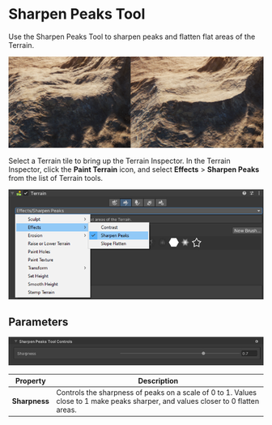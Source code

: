 # Sharpen Peaks Tool

Use the Sharpen Peaks Tool to sharpen peaks and flatten flat areas of the Terrain.

![](images/2-22-Sharpen-03.png)

Select a Terrain tile to bring up the Terrain Inspector. In the Terrain Inspector, click the **Paint Terrain** icon, and select **Effects** > **Sharpen Peaks** from the list of Terrain tools.

![](images/2-22-Sharpen-01.png)

## Parameters

![](images/2-22-Sharpen-02.png)

| **Property**  | **Description**                                              |
| ------------- | ------------------------------------------------------------ |
| **Sharpness** | Controls the sharpness of peaks on a scale of 0 to 1. Values close to 1 make peaks sharper, and values closer to 0 flatten areas. |
